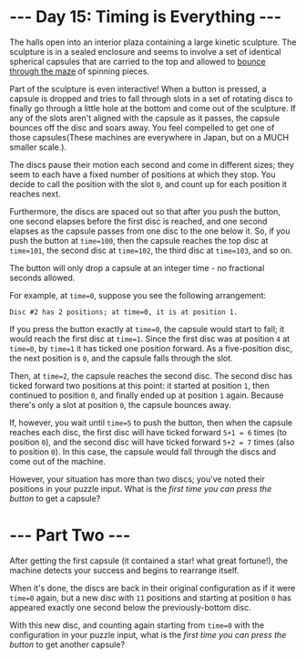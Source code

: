 ﻿# --- Day 15: Timing is Everything ---

The halls open into an interior plaza containing a large kinetic sculpture. The sculpture is in a sealed enclosure and seems to involve a set of identical spherical capsules that are carried to the top and allowed to [bounce through the maze](https://youtu.be/IxDoO9oODOk?t=177) of spinning pieces.

Part of the sculpture is even interactive! When a button is pressed, a capsule is dropped and tries to fall through slots in a set of rotating discs to finally go through a little hole at the bottom and come out of the sculpture. If any of the slots aren't aligned with the capsule as it passes, the capsule bounces off the disc and soars away. You feel compelled to get one of those capsules(These machines are everywhere in Japan, but on a MUCH smaller scale.).

The discs pause their motion each second and come in different sizes; they seem to each have a fixed number of positions at which they stop.  You decide to call the position with the slot ```0```, and count up for each position it reaches next.

Furthermore, the discs are spaced out so that after you push the button, one second elapses before the first disc is reached, and one second elapses as the capsule passes from one disc to the one below it.  So, if you push the button at ```time=100```, then the capsule reaches the top disc at ```time=101```, the second disc at ```time=102```, the third disc at ```time=103```, and so on.

The button will only drop a capsule at an integer time - no fractional seconds allowed.

For example, at ```time=0```, suppose you see the following arrangement:


```Disc #1 has 5 positions; at time=0, it is at position 4.
Disc #2 has 2 positions; at time=0, it is at position 1.
```


If you press the button exactly at ```time=0```, the capsule would start to fall; it would reach the first disc at ```time=1```. Since the first disc was at position ```4``` at ```time=0```, by ```time=1``` it has ticked one position forward.  As a five-position disc, the next position is ```0```, and the capsule falls through the slot.

Then, at ```time=2```, the capsule reaches the second disc. The second disc has ticked forward two positions at this point: it started at position ```1```, then continued to position ```0```, and finally ended up at position ```1``` again.  Because there's only a slot at position ```0```, the capsule bounces away.

If, however, you wait until ```time=5``` to push the button, then when the capsule reaches each disc, the first disc will have ticked forward ```5+1 = 6``` times (to position ```0```), and the second disc will have ticked forward ```5+2 = 7``` times (also to position ```0```). In this case, the capsule would fall through the discs and come out of the machine.

However, your situation has more than two discs; you've noted their positions in your puzzle input. What is the *first time you can press the button* to get a capsule?

# --- Part Two ---

After getting the first capsule (it contained a star! what great fortune!), the machine detects your success and begins to rearrange itself.

When it's done, the discs are back in their original configuration as if it were ```time=0``` again, but a new disc with ```11``` positions and starting at position ```0``` has appeared exactly one second below the previously-bottom disc.

With this new disc, and counting again starting from ```time=0``` with the configuration in your puzzle input, what is the *first time you can press the button* to get another capsule?
